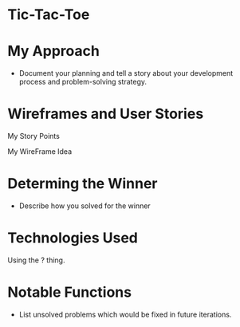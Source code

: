# Tic-Tac-Toe

# My Approach 

* Document your planning and tell a story about your development process and problem-solving strategy.

# Wireframes and User Stories

My Story Points

My WireFrame Idea

# Determing the Winner

* Describe how you solved for the winner

# Technologies Used

Using the ? thing. 

# Notable Functions

* List unsolved problems which would be fixed in future iterations.